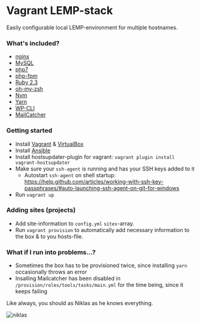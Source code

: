 # Vagrant LEMP-stack

Easily configurable local LEMP-environment for multiple hostnames.

### What's included?
* [nginx](https://nginx.org/en/)
* [MySQL](https://www.mysql.com/)
* [php7](http://php.net/manual/en/migration70.new-features.php)
* [php-fpm](https://php-fpm.org/)
* [Ruby 2.3](https://www.ruby-lang.org/en/)
* [oh-my-zsh](http://ohmyz.sh/)
* [Nvm](https://github.com/creationix/nvm)
* [Yarn](https://yarnpkg.com)
* [WP-CLI](http://wp-cli.org/)
* [MailCatcher](https://mailcatcher.me/)

### Getting started

* Install [Vagrant](https://www.vagrantup.com/) & [VirtualBox](https://www.virtualbox.org/wiki/VirtualBox)
* Install [Ansible](http://docs.ansible.com/ansible/intro_installation.html)
* Install hostsupdater-plugin for vagrant: `vagrant plugin install vagrant-hostsupdater`
* Make sure your `ssh-agent` is running and has your SSH keys added to it
  * Autostart `ssh-agent` on shell startup: https://help.github.com/articles/working-with-ssh-key-passphrases/#auto-launching-ssh-agent-on-git-for-windows
* Run `vagrant up`

### Adding sites (projects)
* Add site-information to `config.yml` `sites`-array.
* Run `vagrant provision` to automatically add necessary information to the box & to you hosts-file.

### What if I run into problems...?
* Sometimes the box has to be provisioned twice, since installing `yarn` occasionally throws an error
* Insalling Mailcatcher has been disabled in `/provision/roles/tools/tasks/main.yml` for the time being, since it keeps failing

Like always, you should as Niklas as he knows everything.


![niklas](http://testi.in/niklas.gif "Niklas knows everything")